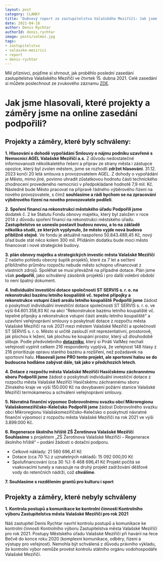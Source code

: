 ```yaml
---
layout: post
category: CLANKY
title: 'Dubnový report ze zastupitelstva Valašského Meziříčí: Jak jsme hlasovali?'
date: 2021-04-18
author: Denis Rychtar
authorId: denis.rychtar
image: posts/valmez.jpg
tags: 
- zastupitelstvo
- valasske-mezirici
- report
- denis-rychtar
---
```


Milí příznivci, pojďme si shrnout, jak proběhlo poslední zasedání zastupitelstva Valašského Meziříčí ve čtvrtek 15. dubna 2021. Celé zasedání si můžete poslechnout ze zvukového záznamu [ZDE](https://www.valasskemezirici.cz/usneseni-zapisy-hlasovani-zvukovy-zaznam-2018-2022/ds-2844/archiv=1&p1=17888).

# Jak jsme hlasovali, které projekty a záměry jsme na online zasedání podpořili? 

## Projekty a záměry, které byly schváleny:

**1. Hlasování o dohodě vypořádání Smlouvy o nájmu podniku uzavřené s Nemocnicí AGEL Valašské Meziříčí a.s.** 
Z důvodu nedostatečné informovanosti několikaletého řešení a příprav ze strany města i zástupce opozice, který byl zvolen městem, jsme se rozhodli **zdržet hlasování**. 31.12. 2023 končí 20 letá smlouva s provozovatelem AGEL. Z dohody o vypořádání je Město, mimo jiné, povinno uhradit zůstatkovou hodnotu části technického zhodnocení provedeného nemocnicí v předpokládané hodnotě 7,9 mil. Kč. Následně bude Město pracovat na přípravě řádného výběrového řízení na nového provozovatele, s čímž **souhlasíme a rádi bychom se na zpracování výběrového řízení na nového provozovatele podíleli**.

**2. Spoření financí na rekonstrukci městského úřadu**
**Podpořili jsme** dodatek č. 2 ke Statutu Fondu obnovy majetku, který byl založen v roce 2014 z důvodu spoření financí na rekonstrukci městského úřadu. **Zastupitelstvo se usneslo postavit budovu novou, a to na základě několika studií, ze kterých vyplynulo, že město vyjde nová budova přibližně stejně**. Ve fondu je aktuálně naspořeno 50.843.489,45 Kč, nový úřad bude stát něco kolem 300 mil. Přidáním dodatku bude moci město financovat i nové strategické budovy.

**3. plán obnovy majetku a strategických investic města Valašské Meziříčí**
Z našeho pohledu obecný šuplík projektů, které za 7 let a sečtení přibližného průměru rozpočtu nebude město schopno ufinancovat z vlastních zdrojů. Spoléhat se musí převážně na případné dotace. Plán jsme však **podpořili**, jako schválený zásobník projektů i pro další volební období to není špatný dokument.

**4. Individuální investiční dotace společnosti ST SERVIS s. r. o. na rekonstrukci bazénu letního koupaliště vč. tepelné přípojky a rekonstrukce vstupní části areálu letního koupaliště**
**Podpořili jsme** žádost o poskytnutí individuální investiční dotace společnosti ST SERVIS s. r. o. ve výši 64.601.358,93 Kč na akci "Rekonstrukce bazénu letního koupaliště vč. tepelné přípojky a rekonstrukce vstupní části areálu letního koupaliště" a uzavření veřejnoprávní smlouvy o poskytnutí dotace z rozpočtu města Valašské Meziříčí na rok 2021 mezi městem Valašské Meziříčí a společností ST SERVIS s. r. o. 
Město si určitě zaslouží mít reprezentativní, prostorově, jak plochou k ležení, tak plochou ke koupání prostor, který už dlouhodobě slibuje. Podle předvolebního **[dotazníku](https://docs.google.com/forms/d/15jsevrdrW5V69BlcIC3ijUkYapHatnnE1Z2iRQ-R4Qk/edit#responses)**, který si Piráti ValMez nechali veřejností vyplnit celkem 216 respondenty vyplývá, že veřejnost 148 hlasy z 216 prioritizuje opravu starého bazénu a rozšíření, než požadavek na sportovní halu. **Hlasovali jsme PRO tento projekt, ale sportovní halou se do budoucna hodláme zabývat dále, tak jako v předchozích letech**.

**4. Dotace z rozpočtu města Valašské Meziříčí Hasičskému záchrannému sboru** 
**Podpořili jsme** žádost o poskytnutí individuální investiční dotace z rozpočtu města Valašské Meziříčí Hasičskému záchrannému sboru Zlínského kraje ve výši 150.000 Kč na dovybavení požární stanice Valašské Meziříčí termokamerou a schválení veřejnoprávní smlouvy.

**5. Návratná finanční výpomoc Dobrovolnému svazku obcí Mikroregionu Valašskomeziříčsko-Kelečsko**
**Podpořili jsme** žádost Dobrovolného svazku obcí Mikroregionu Valašskomeziříčsko-Kelečsko o poskytnutí návratné finanční výpomoci z rozpočtu města Valašské Meziříčí na rok 2021 ve výši 3.899.000 Kč.

**6. Regenerace školního hřiště ZŠ Žerotínova Valašské Meziříčí**
**Souhlasíme** s projektem „ZŠ Žerotínova Valašské Meziříčí – Regenerace školního hřiště“ – podání žádosti o dotační podporu. 
* Celkové náklady: 21 560 696,41 Kč
* Dotace (cca 70 %) z uznatelných nákladů: 15 092 000,00 Kč 
* Spolufinancování (cca 30 %): 6 468 696,41 Kč
Projekt počítá se vsakovacími tunely a navazuje na druhý projekt zadržování děšťové vody do retenčních nádrží, což **chválíme**.

**7. Souhlasíme s rozdělením grantů pro kulturu i sport**


## Projekty a záměry, které nebyly schváleny

**1. Kontrola postupů a komunikace ke kontrolní činnosti Kontrolního výboru Zastupitelstva města Valašské Meziříčí pro rok 2021**

Náš zastupitel Denis Rychtar navrhl kontrolu postupů a komunikace ke kontrolní činnosti Kontrolního výboru Zastupitelstva města Valašské Meziříčí pro rok 2021. Postupy Městského úřadu Valašské Meziříčí při havárii na řece Bečvě do konce roku 2020 (komplexní komunikace, odběry, řízení a výstupy pro veřejnost).
Nemohla být schválená z důvodu právního výkladu, že kontrolní výbor nemůže provést kontrolu státního orgánu vodohospodáře Valašské Meziříčí.




